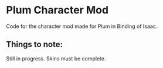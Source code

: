 # Plum Character Mod
Code for the character mod made for Plum in Binding of Isaac.

## Things to note:
Still in progress. Skins must be complete.